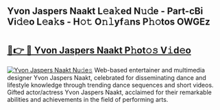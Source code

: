 ## Yvon Jaspers Naakt L𝚎a𝚔ed N𝚞𝚍e - Part-cBi Vi𝚍𝚎o L𝚎a𝚔s - H𝚘𝚝 O𝚗𝚕yf𝚊ns P𝚑𝚘tos OWGEz

# <h2><a href="http://kf242w0.oniu.top/?m=Yvon+Jaspers+Naakt">🔗👉 🔴 Yvon Jaspers Naakt P𝚑ot𝚘𝚜 V𝚒d𝚎o</a></h2>

[![Yvon Jaspers Naakt Nu𝚍e𝚜](https://i.imgur.com/0qMVB7G.gif)](http://kf242w0.oniu.top/?m=Yvon+Jaspers+Naakt)
Web-based entertainer and multimedia designer Yvon Jaspers Naakt, celebrated for disseminating dance and lifestyle knowledge through trending dance sequences and short videos. Gifted actor/actress Yvon Jaspers Naakt, acclaimed for their remarkable abilities and achievements in the field of performing arts.  
